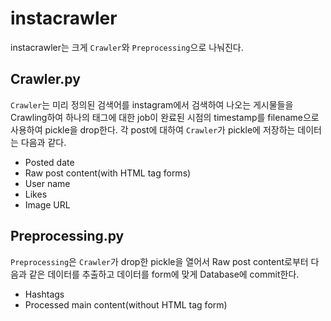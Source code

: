 # instacrawler

instacrawler는 크게 `Crawler`와 `Preprocessing`으로 나눠진다.

## Crawler.py
`Crawler`는 미리 정의된 검색어를 instagram에서 검색하여 나오는 게시물들을 Crawling하여 하나의 태그에 대한 job이 완료된 시점의 timestamp를 filename으로 사용하여 pickle을 drop한다. 각 post에 대하여 `Crawler`가 pickle에 저장하는 데이터는 다음과 같다.
- Posted date
- Raw post content(with HTML tag forms)
- User name
- Likes
- Image URL

## Preprocessing.py
`Preprocessing`은 `Crawler`가 drop한 pickle을 열어서 Raw post content로부터 다음과 같은 데이터를 추출하고 데이터를 form에 맞게 Database에 commit한다.
- Hashtags
- Processed main content(without HTML tag form)
